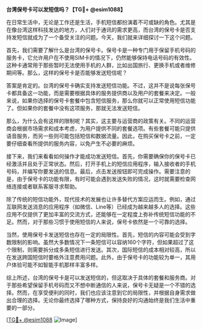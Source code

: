 **台湾保号卡可以发短信吗？【TG💪+ @esim1088】**

在日常生活中，无论是工作还是生活，手机短信都扮演着不可或缺的角色。尤其是在像台湾这样科技发达的地方，人们对于通讯的需求更高，而台湾的保号卡是否支持发短信就成为了一个备受关注的问题。今天，我们就来详细探讨一下这个问题。

首先，我们需要了解什么是台湾的保号卡。保号卡是一种专门用于保留手机号码的服务卡，它允许用户在不使用SIM卡的情况下，仍然能够保持电话号码的有效性。这种卡通常用于那些暂时无法使用手机的人群，比如出国旅行、更换手机或者维修期间等。那么，这样的保号卡是否能够发送短信呢？

答案是肯定的。台湾的保号卡确实支持发送短信功能。不过，这并不是说每张保号卡都具备这一功能，而是需要根据具体的服务提供商以及用户的套餐来决定。一般来说，如果你选择的保号卡套餐中包含短信服务，那么你就可以正常使用短信功能了。但如果你的套餐中没有这项服务，那就无法发送短信。

那么，为什么会有这样的限制呢？其实，这主要与运营商的政策有关。不同的运营商会根据市场需求和成本考虑，为用户提供不同的套餐选项。有些套餐可能只提供语音服务，而另一些则可能包括短信和数据流量。因此，在购买保号卡之前，一定要仔细查看所提供的服务内容，以免产生不必要的麻烦。

接下来，我们来看看如何操作才能成功发送短信。首先，你需要确保你的保号卡已经激活并且处于正常状态。然后，打开手机上的短信应用程序，输入接收者的手机号码，并编写你要发送的信息。最后，点击发送按钮即可完成操作。需要注意的是，由于保号卡的功能有限，有时可能会遇到发送失败的情况，这时就需要检查网络连接或者联系客服寻求帮助。

除了传统的短信功能外，现代技术的发展也让许多替代方案应运而生。例如，通过互联网发送消息的应用程序（如微信、Line等）已经成为越来越多人的选择。这些应用不仅提供了更加丰富的交流方式，还能够在一定程度上弥补传统短信功能的不足。然而，对于那些习惯于使用短信的人来说，保号卡依然是一个可靠的选择。

当然，使用保号卡发送短信也存在一定的局限性。首先，短信的内容可能会受到字数限制的影响。虽然大多数情况下一条短信可以容纳160个字符，但如果超过了这个限制，则需要拆分成多条短信进行发送。其次，国际短信的成本相对较高，所以在发送跨国短信时要格外注意费用问题。此外，由于保号卡的功能较为单一，其用户体验可能不如智能手机那样丰富多样。

综上所述，台湾的保号卡是可以发送短信的，但这取决于具体的套餐和服务商。对于那些希望保留手机号码而又不想中断通信的人来说，保号卡无疑是一个不错的选择。然而，在享受便利的同时，我们也应该注意到它的局限性，并根据自身需求做出合理的选择。无论你最终选择了哪种方式，保持良好的沟通始终是我们生活中重要的一部分。

[[TG💪+ @esim1088](https://t.me/s/esim1088) ![Image](https://i.postimg.cc/4NQfJmqS/Snipaste-2025-05-13-00-14-12.png)]